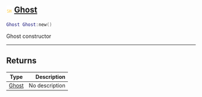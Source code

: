 ## ![shared](.gitbook/assets/shared.png) [Ghost](home/Ghost)



```lua
Ghost Ghost:new()
```

Ghost constructor


------
## Returns

| Type   | Description |
| ------ | ----------: |
| [Ghost](home/Ghost) | No description |

